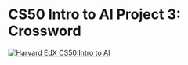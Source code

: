 # CS50 Intro to AI Project 3: Crossword


[![Harvard EdX CS50:Intro to AI](http://img.youtube.com/vi/kZetNqO3CZg/0.jpg)](https://youtu.be/kZetNqO3CZg)
